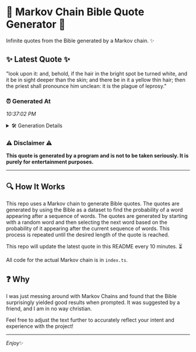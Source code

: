 # 📖 Markov Chain Bible Quote Generator 📖

Infinite quotes from the Bible generated by a Markov chain. ✨

## ✨ Latest Quote ✨
"look upon it: and, behold, if the hair in the bright spot be turned white, and it be in sight deeper than the skin; and there be in it a yellow thin hair; then the priest shall pronounce him unclean: it is the plague of leprosy."

### ⏰ Generated At
*10:37:02 PM*

<details>
    <summary>🛠️ Generation Details</summary>
    <p>
        <strong>🌱 Seed:</strong> look<br>
        <strong>🔄 Iterations:</strong> 45<br>
        <strong>📜 Context History:</strong><br>[ look ]: upon<br>[ look, upon ]: it:<br>[ look, upon, it: ]: and,<br>[ look, upon, it:, and, ]: behold,<br>[ look, upon, it:, and,, behold, ]: if<br>[ look, upon, it:, and,, behold,, if ]: the<br>[ upon, it:, and,, behold,, if, the ]: hair<br>[ it:, and,, behold,, if, the, hair ]: in<br>[ and,, behold,, if, the, hair, in ]: the<br>[ behold,, if, the, hair, in, the ]: bright<br>[ if, the, hair, in, the, bright ]: spot<br>[ the, hair, in, the, bright, spot ]: be<br>[ hair, in, the, bright, spot, be ]: turned<br>[ in, the, bright, spot, be, turned ]: white,<br>[ the, bright, spot, be, turned, white, ]: and<br>[ bright, spot, be, turned, white,, and ]: it<br>[ spot, be, turned, white,, and, it ]: be<br>[ be, turned, white,, and, it, be ]: in<br>[ turned, white,, and, it, be, in ]: sight<br>[ white,, and, it, be, in, sight ]: deeper<br>[ and, it, be, in, sight, deeper ]: than<br>[ it, be, in, sight, deeper, than ]: the<br>[ be, in, sight, deeper, than, the ]: skin;<br>[ in, sight, deeper, than, the, skin; ]: and<br>[ sight, deeper, than, the, skin;, and ]: there<br>[ deeper, than, the, skin;, and, there ]: be<br>[ than, the, skin;, and, there, be ]: in<br>[ the, skin;, and, there, be, in ]: it<br>[ skin;, and, there, be, in, it ]: a<br>[ and, there, be, in, it, a ]: yellow<br>[ there, be, in, it, a, yellow ]: thin<br>[ be, in, it, a, yellow, thin ]: hair;<br>[ in, it, a, yellow, thin, hair; ]: then<br>[ it, a, yellow, thin, hair;, then ]: the<br>[ a, yellow, thin, hair;, then, the ]: priest<br>[ yellow, thin, hair;, then, the, priest ]: shall<br>[ thin, hair;, then, the, priest, shall ]: pronounce<br>[ hair;, then, the, priest, shall, pronounce ]: him<br>[ then, the, priest, shall, pronounce, him ]: unclean:<br>[ the, priest, shall, pronounce, him, unclean: ]: it<br>[ priest, shall, pronounce, him, unclean:, it ]: is<br>[ shall, pronounce, him, unclean:, it, is ]: the<br>[ pronounce, him, unclean:, it, is, the ]: plague<br>[ him, unclean:, it, is, the, plague ]: of<br>[ unclean:, it, is, the, plague, of ]: leprosy.<br>
    </p>
</details>

### ⚠️ Disclaimer ⚠️
**This quote is generated by a program and is not to be taken seriously. It is purely for entertainment purposes.**

---

## 🔍 How It Works

This repo uses a Markov chain to generate Bible quotes. The quotes are generated by using the Bible as a dataset to find the probability of a word appearing after a sequence of words. The quotes are generated by starting with a random word and then selecting the next word based on the probability of it appearing after the current sequence of words. This process is repeated until the desired length of the quote is reached.

This repo will update the latest quote in this README every 10 minutes. ⏳

All code for the actual Markov chain is in `index.ts`.

## ❓ Why

I was just messing around with Markov Chains and found that the Bible surprisingly yielded good results when prompted. 
It was suggested by a friend, and I am in no way christian.

Feel free to adjust the text further to accurately reflect your intent and experience with the project!

---

*Enjoy*✨
